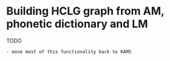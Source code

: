 Building HCLG graph from AM, phonetic dictionary and LM
=======================================================


TODO
~~~~
- move most of this functionality back to KAMS

